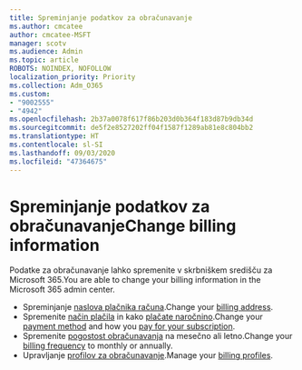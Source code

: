```yaml
---
title: Spreminjanje podatkov za obračunavanje
ms.author: cmcatee
author: cmcatee-MSFT
manager: scotv
ms.audience: Admin
ms.topic: article
ROBOTS: NOINDEX, NOFOLLOW
localization_priority: Priority
ms.collection: Adm_O365
ms.custom:
- "9002555"
- "4942"
ms.openlocfilehash: 2b37a0078f617f86b203d0b364f183d87b9db34d
ms.sourcegitcommit: de5f2e8527202ff04f1587f1289ab81e8c804bb2
ms.translationtype: HT
ms.contentlocale: sl-SI
ms.lasthandoff: 09/03/2020
ms.locfileid: "47364675"
---
```

# <a name="change-billing-information"></a><span data-ttu-id="0de8d-102">Spreminjanje podatkov za obračunavanje</span><span class="sxs-lookup"><span data-stu-id="0de8d-102">Change billing information</span></span>

<span data-ttu-id="0de8d-103">Podatke za obračunavanje lahko spremenite v skrbniškem središču za Microsoft 365.</span><span class="sxs-lookup"><span data-stu-id="0de8d-103">You are able to change your billing information in the Microsoft 365 admin center.</span></span> 

- <span data-ttu-id="0de8d-104">Spreminjanje [naslova plačnika računa](https://docs.microsoft.com/microsoft-365/commerce/billing-and-payments/change-your-billing-addresses).</span><span class="sxs-lookup"><span data-stu-id="0de8d-104">Change your [billing address](https://docs.microsoft.com/microsoft-365/commerce/billing-and-payments/change-your-billing-addresses).</span></span>
- <span data-ttu-id="0de8d-105">Spremenite [način plačila](https://docs.microsoft.com/microsoft-365/commerce/billing-and-payments/manage-payment-methods) in kako [plačate naročnino](https://docs.microsoft.com/microsoft-365/commerce/billing-and-payments/pay-for-your-subscription).</span><span class="sxs-lookup"><span data-stu-id="0de8d-105">Change your [payment method](https://docs.microsoft.com/microsoft-365/commerce/billing-and-payments/manage-payment-methods) and how you [pay for your subscription](https://docs.microsoft.com/microsoft-365/commerce/billing-and-payments/pay-for-your-subscription).</span></span>
- <span data-ttu-id="0de8d-106">Spremenite [pogostost obračunavanja](https://docs.microsoft.com/microsoft-365/commerce/billing-and-payments/change-payment-frequency) na mesečno ali letno.</span><span class="sxs-lookup"><span data-stu-id="0de8d-106">Change your [billing frequency](https://docs.microsoft.com/microsoft-365/commerce/billing-and-payments/change-payment-frequency) to monthly or annually.</span></span>
- <span data-ttu-id="0de8d-107">Upravljanje [profilov za obračunavanje](https://docs.microsoft.com/microsoft-365/commerce/billing-and-payments/manage-billing-profiles).</span><span class="sxs-lookup"><span data-stu-id="0de8d-107">Manage your [billing profiles](https://docs.microsoft.com/microsoft-365/commerce/billing-and-payments/manage-billing-profiles).</span></span>
